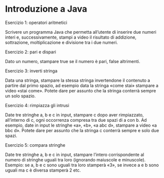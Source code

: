 # Introduzione a Java

Esercizio 1: operatori aritmetici

Scrivere un programma Java che permetta all’utente di inserire due numeri interi e,
successivamente, stampi a video il risultato di addizione, sottrazione, moltiplicazione e divisione
tra i due numeri.


Esercizio 2: pari e dispari

Dato un numero, stampare true se il numero è pari, false altrimenti.


Esercizio 3: inverti stringa

Data una stringa, stampare la stessa stringa invertendone il contenuto a partire dal primo spazio,
ad esempio data la stringa «come stai» stampare a video «stai come». Potete dare per assunto
che la stringa conterrà sempre un solo spazio.

Esercizio 4: rimpiazza gli intrusi

Date tre stringhe a, b e c in input, stampare c dopo aver rimpiazzato, all’interno di c, ogni
occorrenza compresa tra due spazi di a con b. Ad esempio, date in input le stringhe «a», «b», «a
abc d», stampare a video «a bbc d». Potete dare per assunto che la stringa c conterrà sempre e
solo due spazi.

Esercizio 5: compara stringhe

Date tre stringhe a, b e c in input, stampare l’intero corrispondente al numero di stringhe uguali
tra loro (ignorando maiuscole e minuscole). Esempio: se a, b e c sono uguali tra loro stamperà
«3», se invece a e b sono uguali ma c è diversa stamperà 2 etc.